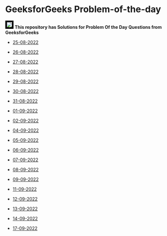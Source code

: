 <h1>GeeksforGeeks Problem-of-the-day</h1>
<img src="https://user-images.githubusercontent.com/91481732/192006451-1bc9bbe0-2cc4-410c-8488-9939bcabcca4.png" style="border:5px solid black" >
<strong>This repository has Solutions for Problem Of the Day Questions from GeeksforGeeks</strong>

- [25-08-2022](https://github.com/TharunMadishetti/Problem_Of_The_Day_GFG/tree/main/Counting%20elements%20in%20two%20arrays])
- [26-08-2022](https://github.com/TharunMadishetti/Problem_Of_The_Day_GFG/tree/main/Count%20Palindromic%20Subsequences)
- [27-08-2022](https://github.com/TharunMadishetti/Problem_Of_The_Day_GFG/tree/main/Alternate%20positive%20and%20negative%20numbers)
- [28-08-2022](https://github.com/TharunMadishetti/Problem_Of_The_Day_GFG/tree/main/Binary%20Tree%20to%20Doubly%20LinkedList)
- [29-08-2022](https://github.com/TharunMadishetti/Problem_Of_The_Day_GFG/tree/main/Next%20Right%20Node)
- [30-08-2022](https://github.com/TharunMadishetti/Problem_Of_The_Day_GFG/tree/main/Merging%20Details)
- [31-08-2022](https://github.com/TharunMadishetti/Problem_Of_The_Day_GFG/tree/main/Find%20all%20distinct%20subset%20(or%20subsequence)%20sums)
- [01-09-2022](https://github.com/TharunMadishetti/Problem_Of_The_Day_GFG/tree/main/Find%20pairs%20with%20given%20sum%20in%20doubly%20linked%20list)
- [02-09-2022](https://github.com/TharunMadishetti/Problem_Of_The_Day_GFG/tree/main/Minimum%20Cost%20to%20cut%20a%20board%20into%20squares)
- [04-09-2022](https://github.com/TharunMadishetti/Problem_Of_The_Day_GFG/tree/main/Pattern)
- [05-09-2022](https://github.com/TharunMadishetti/Problem_Of_The_Day_GFG/tree/main/Smallest%20sum%20contiguous%20subarray)
- [06-09-2022](https://github.com/TharunMadishetti/Problem_Of_The_Day_GFG/tree/main/Minimum%20sum%20of%20absolute%20differences%20of%20pairs)
- [07-09-2022](https://github.com/TharunMadishetti/Problem_Of_The_Day_GFG/tree/main/Stack%20Permutations)
- [08-09-2022](https://github.com/TharunMadishetti/Problem_Of_The_Day_GFG/tree/main/Sum%20of%20k%20smallest%20elements%20in%20BST)
- [09-09-2022](https://github.com/TharunMadishetti/Problem_Of_The_Day_GFG/tree/main/Smallest%20number%20with%20sum%20of%20digits%20as%20N%20and%20divisible%20by%2010%5EN)
- [11-09-2022](https://github.com/TharunMadishetti/Problem_Of_The_Day_GFG/tree/main/Count%20occurrences%20of%20a%20given%20word%20in%20a%202-d%20array)

- [12-09-2022](https://github.com/TharunMadishetti/Problem_Of_The_Day_GFG/tree/main/Minimum%20Exchange)
- [13-09-2022](https://practice.geeksforgeeks.org/problems/bst-to-max-heap/1)
- [14-09-2022](https://github.com/TharunMadishetti/Problem_Of_The_Day_GFG/tree/main/Power%20of%202%20and%20Subsequences)
- [17-09-2022](https://github.com/TharunMadishetti/Problem_Of_The_Day_GFG/tree/main/Minimum%20sheep%20swaps)
